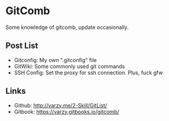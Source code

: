 # GitComb

Some knowledge of gitcomb, update occasionally.

## Post List

- Gitconfig: My own ".gitconfig" file
- GitWiki: Some commonly used git commands
- SSH Config: Set the proxy for ssh connection. Plus, fuck gfw

## Links

- Github: <http://varzy.me/2-Skill/GitList/>
- Gitbook: <https://varzy.gitbooks.io/gitcomb/>
